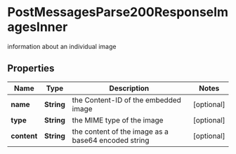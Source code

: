 

# PostMessagesParse200ResponseImagesInner

information about an individual image

## Properties

| Name | Type | Description | Notes |
|------------ | ------------- | ------------- | -------------|
|**name** | **String** | the Content-ID of the embedded image |  [optional] |
|**type** | **String** | the MIME type of the image |  [optional] |
|**content** | **String** | the content of the image as a base64 encoded string |  [optional] |




